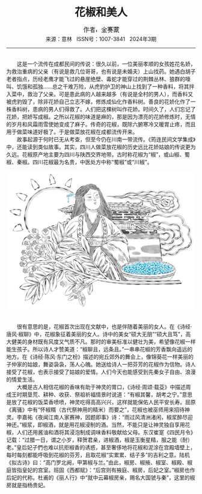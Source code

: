 # <center>花椒和美人</center>

<div align=center><img src="https://raw.githubusercontent.com/leaguecn/magazines/main/img_authors/%25d7%25f7%25d5%25df%25a3%25ba%25bd%25f0%25c8%25fc%25c3%25c9.jpg"></div>

<center>来源：意林   ISSN号：1007-3841   2024年3期</center>

* * *

<br>　　这是一个流传在成都民间的传说：很久以前，一位美丽孝顺的女孩姓花名娇，为救治重病的父亲（有说是救几位哥哥，也有说是未婚夫）上山找药。她遇白胡子老者指点，历经老鹰才能飞过的悬崖绝壁、毒蛇才能穿过的荆棘丛林、狼群的嚎叫、饥饿和孤独……总之千难万险，从虎豹护卫的神山上找到了一种香料，将其拌入菜中，救治了父亲。可是患此病的人越来越多（有说是全村的男人），而香料又被虎豹毁了，除非花娇自己立志不嫁，修炼成仙化作香料树。善良的花娇化作了一株香料树，患病的男人们得救了。人们把这棵树叫作花娇。时间久了，人们忘记了花娇，把娇写成椒。之所以花椒的味道是麻的，那是因为漂亮的花娇修炼时，无情的岁月和风霜雨雪使她变成了麻子。传奇的花椒，既除六腑寒冷又暖胃止疼，而且用于做菜味道好极了。于是做菜放花椒在成都流传开来。  
　　故事起源于何时已无从考查，但至今仍在川南一带流传。《筠连民间文学集成》中，还能读到类似故事。其实，四川人做菜放花椒的历史远比花娇姑娘的传说更为久远。花椒原产地主要为四川与陕西交界地带。古时称花椒为“椒”，或山椒、蜀椒、秦椒。四川花椒最为名贵，中医处方中称“蜀椒”或“川椒”。

![](https://raw.githubusercontent.com/leaguecn/magazines/main/img/yili20240355-1-l.jpg)

  
<br>　　很有意思的是，花椒首次出现在文献中，也是伴随着美丽的女人。在《诗经·唐风·椒聊》中，花椒象征着美丽的女人。诗中的美女“硕大无朋”“硕大且笃”，高大健美的身材既有风度又气质不凡。那时的审美标准以健壮为美，希望像花椒一样能生孩子。所以诗人才赞美道：“椒聊且，远条且。”一串串花椒的芳香飘向遥远的地方。在《诗经·陈风·东门之枌》描述的宛丘郊外的舞会上，像锦葵花一样美丽的子仲家的姑娘，舞姿袅袅，荡人心魄。她送给诗人一把芬芳的花椒作为信物。诗人接受了花椒，也表示接受了姑娘的爱情。人们今天也能感受到先秦女子自由、浪漫的情爱生活。  
　　大概是古人相信花椒的香味有助于神灵的胃口，《诗经·周颂·载芟》中描述周成王时期垦荒、耕种、收获、祭祖祈福情景时说道：“有椒其馨，胡考之宁。”意思是放了花椒的饭菜香喷喷，神灵吃得高高兴兴，这样就能保佑人民平安长寿。屈原《离骚》中有“怀椒糈（古代祭神用的精米）而要之”，花椒也被巫师用来招待神灵。李嘉祐《夜闻江南人家赛神，因题即事》诗：“雨过风清洲渚闲，椒浆醉尽迎神还。”椒浆，即椒酒，就是用花椒浸制的酒。当然，不能只是让神灵独自享用花椒，人们还用酱油和酒将其浸泡制成调味香料敬献给父母。东汉崔寔《四民月令》记载：“过腊一日，谓之小岁，释贺君亲，进椒酒，椒是玉衡星精，服之能（耐）老。”皇后妃子們也难以抗拒椒香的诱惑，甚至奢侈地将花椒和泥涂在宫殿墙壁上，每时每刻都能呼吸到花椒的芬芳，且取花椒“实累累、结子多”的吉利之意。陆机《拟古诗》曰：“高门罗北阙，甲第椒与兰。”由此，椒房、椒掖、椒室、椒殿、椒庭皆指皇妃的宫室。班固《西都赋》：“后宫则有掖庭、椒房，后妃之室。”椒房也作后妃的代称。杜甫的《丽人行》中“就中云幕椒房亲，赐名大国虢与秦”，这里的椒房就是指杨贵妃。
